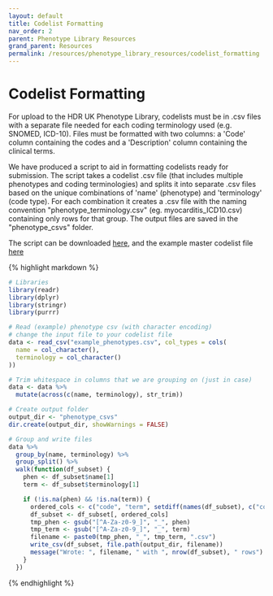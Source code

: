 ```yaml
---
layout: default
title: Codelist Formatting
nav_order: 2
parent: Phenotype Library Resources
grand_parent: Resources
permalink: /resources/phenotype_library_resources/codelist_formatting
---
```

# Codelist Formatting
For upload to the HDR UK Phenotype Library, codelists must be in .csv files with a separate file needed for each coding terminology used (e.g. SNOMED, ICD-10). Files must be formatted with two columns: a 'Code' column containing the codes and a 'Description' column containing the clinical terms. 

We have produced a script to aid in formatting codelists ready for submission. The script takes a codelist .csv file (that includes multiple phenotypes and coding terminologies) and splits it into separate .csv files based on the unique combinations of 'name' (phenotype) and 'terminology' (code type). For each combination it creates a .csv file with the naming convention "phenotype_terminology.csv" (eg. myocarditis_ICD10.csv) containing only rows for that group. The output files are saved in the "phenotype_csvs" folder.

The script can be downloaded [here](https://bhfdsc.github.io/documentation/assets/images/codelist_csv_split.R), and the example master codelist file [here](https://bhfdsc.github.io/documentation/assets/images/example_phenotypes.csv)

{% highlight markdown %}
```r
# Libraries
library(readr)
library(dplyr)
library(stringr)
library(purrr)

# Read (example) phenotype csv (with character encoding)
# change the input file to your codelist file
data <- read_csv("example_phenotypes.csv", col_types = cols(
  name = col_character(),
  terminology = col_character()
))

# Trim whitespace in columns that we are grouping on (just in case)
data <- data %>%
  mutate(across(c(name, terminology), str_trim))

# Create output folder
output_dir <- "phenotype_csvs"
dir.create(output_dir, showWarnings = FALSE)

# Group and write files
data %>%
  group_by(name, terminology) %>%
  group_split() %>%
  walk(function(df_subset) {
    phen <- df_subset$name[1]
    term <- df_subset$terminology[1]

    if (!is.na(phen) && !is.na(term)) {
      ordered_cols <- c("code", "term", setdiff(names(df_subset), c("code", "term")))
      df_subset <- df_subset[, ordered_cols]
      tmp_phen <- gsub("[^A-Za-z0-9_]", "_", phen)
      tmp_term <- gsub("[^A-Za-z0-9_]", "_", term)
      filename <- paste0(tmp_phen, "_", tmp_term, ".csv")
      write_csv(df_subset, file.path(output_dir, filename))
      message("Wrote: ", filename, " with ", nrow(df_subset), " rows")
    }
  })


```
{% endhighlight %}
